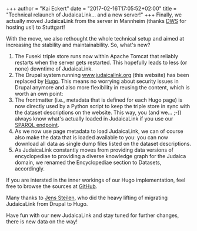 +++
author = "Kai Eckert"
date = "2017-02-16T17:05:52+02:00"
title = "Technical relaunch of JudaicaLink... and a new server!"
+++
Finally, we actually moved JudaicaLink from the server in Mannheim (thanks [DWS](http://www.dwslab.de) for hosting us!) to Stuttgart!
<!--more-->
With the move, we also rethought the whole technical setup and aimed at increasing the stability and maintainability. So, what's new?

1. The Fuseki triple store runs now within Apache Tomcat that reliably restarts when the server gets restarted. This hopefully leads to less (or none) downtime of JudaicaLink.
2. The Drupal system running www.judaicalink.org (this website) has been replaced by [Hugo](http://gohugo.io). This means no worrying about security issues in Drupal anymore and also more flexibility in reusing the content, which is worth an own point:
3. The frontmatter (i.e., metadata that is defined for each Hugo page) is now directly used by a Python script to keep the triple store in sync with the dataset descriptions on the website. This way, you (and we... ;-)) always know what's actually loaded in JudaicaLink if you use our [SPARQL endpoint](http://data.judaicalink.org/sparql.html).
4. As we now use page metadata to load JudaicaLink, we can of course also make the data that is loaded available to you: you can now download all data as single dump files listed on the dataset descriptions.
5. As JudaicaLink constantly moves from providing data versions of encyclopediae to providing a diverse knowledge graph for the Judaica domain, we renamed the Encyclopediae section to Datasets, accordingly. 

If you are intersted in the inner workings of our Hugo implementation, feel free to browse the sources at [GitHub](http://github.com/wisslab/judaicalink-site).

Many thanks to [Jens Steilen](http://wiss.iuk.hdm-stuttgart.de/people/jens-steilen), who did the heavy lifting of migrating JudaicaLink from Drupal to Hugo.

Have fun with our new JudaicaLink and stay tuned for further changes, there is new data on the way!
